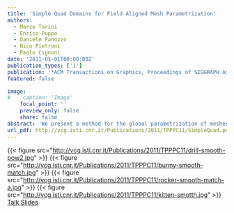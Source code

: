```yaml
---
title: 'Simple Quad Domains for Field Aligned Mesh Parametrization'
authors:
  - Marco Tarini
  - Enrico Puppo
  - Daniele Panozzo
  - Nico Pietroni
  - Paolo Cignoni
date: '2011-01-01T00:00:00Z'
publication_types: ['1']
publication: '*ACM Transactions on Graphics, Proceedings of SIGGRAPH Asia 2011*'
featured: false

image:
#    caption: 'Image'
    focal_point: ''
    preview_only: false
    share: false
abstract: 'We present a method for the global parametrization of meshes that preserves alignment to a cross field in input     while obtaining a parametric domain made of few coarse axis-aligned rectangular patches,which form an abstract     base complex without T-junctions. The method is based on the topological simplification of the cross field     in input, followed by global smoothing     Talk Slides'
url_pdf: http://vcg.isti.cnr.it/Publications/2011/TPPPC11/SimpleQuad.pdf
---
```

{{< figure src="http://vcg.isti.cnr.it/Publications/2011/TPPPC11/drill-smooth-pow2.jpg" >}}
{{< figure src="http://vcg.isti.cnr.it/Publications/2011/TPPPC11/bunny-smooth-match.jpg" >}}
{{< figure src="http://vcg.isti.cnr.it/Publications/2011/TPPPC11/rocker-smooth-match-a.jpg" >}}
{{< figure src="http://vcg.isti.cnr.it/Publications/2011/TPPPC11/kitten-smotth.jpg" >}}
[ Talk Slides ](http://vcg.isti.cnr.it/Publicstions/2011/TPPPC11/SimpleQuad.pptx)


